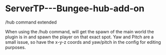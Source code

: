 # ServerTP---Bungee-hub-add-on
/hub command extended

When using the /hub command, will get the spawn of the main world the plugin is in and spawn the player on that exact spot. Yaw and Pitch are a small issue, so have the x-y-z coords and yaw/pitch in the config for editing purposes.
